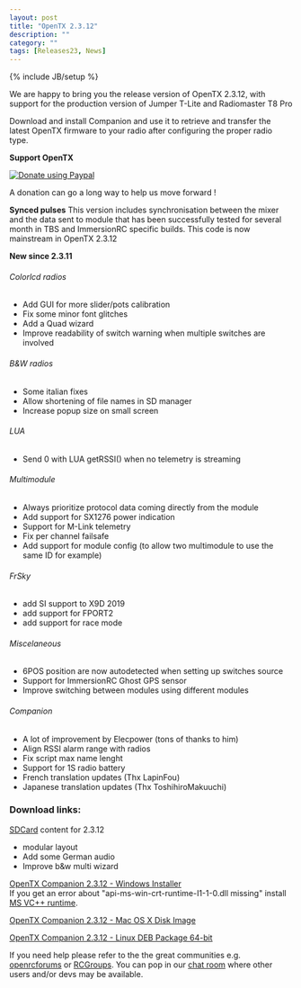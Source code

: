 ```yaml
---
layout: post
title: "OpenTX 2.3.12"
description: ""
category: ""
tags: [Releases23, News]
---
```

{% include JB/setup %}

We are happy to bring you the release version of OpenTX 2.3.12, with support for the production version of Jumper T-Lite and Radiomaster T8 Pro

Download and install Companion and use it to retrieve and transfer the latest OpenTX firmware to your radio after configuring the proper radio type.

**Support OpenTX**

<a href="https://www.paypal.com/cgi-bin/webscr?cmd=_s-xclick&amp;hosted_button_id=DJ9MASSKVW8WN" rel="nofollow"><img src="https://camo.githubusercontent.com/11b2f47d7b4af17ef3a803f57c37de3ac82ac039/68747470733a2f2f696d672e736869656c64732e696f2f62616467652f70617970616c2d646f6e6174652d79656c6c6f772e737667" alt="Donate using Paypal" data-canonical-src="https://img.shields.io/badge/paypal-donate-yellow.svg" style="max-width:100%;"></a>

A donation can go a long way to help us move forward !

**Synced pulses**
This version includes synchronisation between the mixer and the data sent to module that has been successfully tested for several month in TBS and ImmersionRC specific builds. This code is now mainstream in OpenTX 2.3.12

**New since 2.3.11**

###### Colorlcd radios
- Add GUI for more slider/pots calibration
- Fix some minor font glitches
- Add a Quad wizard
- Improve readability of switch warning when multiple switches are involved

###### B&W radios
- Some italian fixes
- Allow shortening of file names in SD manager
- Increase popup size on small screen

###### LUA
- Send 0 with LUA getRSSI() when no telemetry is streaming

###### Multimodule
- Always prioritize protocol data coming directly from the module
- Add support for SX1276 power indication
- Support for M-Link telemetry
- Fix per channel failsafe
- Add support for module config (to allow two multimodule to use the same ID for example)

###### FrSky
- add SI support to X9D 2019
- add support for FPORT2
- add support for race mode

###### Miscelaneous
- 6POS position are now autodetected when setting up switches source
- Support for ImmersionRC Ghost GPS sensor
- Improve switching between modules using different modules

###### Companion
- A lot of improvement by Elecpower (tons of thanks to him)
- Align RSSI alarm range with radios
- Fix script max name lenght
- Support for 1S radio battery
- French translation updates (Thx LapinFou)
- Japanese translation updates (Thx ToshihiroMakuuchi)

### Download links:

[SDCard](http://downloads.open-tx.org/2.3/release/sdcard/) content for 2.3.12
- modular layout
- Add some German audio
- Improve b&w multi wizard

[OpenTX Companion 2.3.12  - Windows Installer](https://downloads.open-tx.org/2.3/release/companion/windows/companion-windows-2.3.12.exe)  
If you get an error about "api-ms-win-crt-runtime-I1-1-0.dll missing" install [MS VC++ runtime](https://support.microsoft.com/en-us/help/2999226/update-for-universal-c-runtime-in-windows).

[OpenTX Companion 2.3.12  - Mac OS X Disk Image](https://downloads.open-tx.org/2.3/release/companion/macosx/opentx-companion-2.3.12.dmg)

[OpenTX Companion 2.3.12  - Linux DEB Package 64-bit](https://downloads.open-tx.org/2.3/release/companion/linux/companion23_2.3.12_amd64.deb)

If you need help please refer to the the great communities e.g. [openrcforums](http://openrcforums.com/forum/viewforum.php?f=45) or [RCGroups](https://www.rcgroups.com/forums/showthread.php?3395177-Official-OpenTX-version-2-3-Discussion-Thread). You can pop in our [chat room](https://discord.gg/CZCwVx2) where other users and/or devs may be available.
